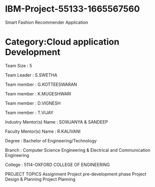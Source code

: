 #  IBM-Project-55133-1665567560
Smart Fashion Recommender Application
# Category:Cloud application Development


Team Size : 5

Team Leader : S.SWETHA

Team member : G.KOTTEESWARAN

Team member : K.MUGESHWARI

Team member : D.VIGNESH

Team member : T.VIJAY


Industry Mentor(s) Name : SOWJANYA & SANDEEP

Faculty Mentor(s) Name : R.KALIVANI

Degree : Bachelor of Engineering/Technology

Branch : Computer Science Engineering & Electrical and Communication Engineering

College : 5114-OXFORD COLLEGE OF ENGINEERING

PROJECT TOPICS
Assignment
Project pre-development phase
Project Design & Planning
Project Planning
